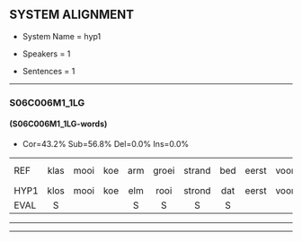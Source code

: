 
## SYSTEM ALIGNMENT

- System Name = hyp1

- Speakers = 1

- Sentences = 1

---

### S06C006M1_1LG

#### (S06C006M1_1LG-words)

- Cor=43.2%	Sub=56.8%	Del=0.0%	Ins=0.0%

|  |  |  |  |  |  |  |  |  |  |  |  |  |  |  |  |  |  |  |  |  |  |  |  |  |  |  |  |  |  |  |  |  |  |  |  |  |  |  |  |  |  |  |  |  |
|:--- |:---:|:---:|:---:|:---:|:---:|:---:|:---:|:---:|:---:|:---:|:---:|:---:|:---:|:---:|:---:|:---:|:---:|:---:|:---:|:---:|:---:|:---:|:---:|:---:|:---:|:---:|:---:|:---:|:---:|:---:|:---:|:---:|:---:|:---:|:---:|:---:|:---:|:---:|:---:|:---:|:---:|:---:|:---:|:---:|
| REF | klas | mooi | koe | arm | groei | strand | bed | eerst | voor | draai | sjaal | herfst | duur | straat | leeuw | * | * | * | clown | hoek | krant | hout | vriend | gauw | chips | groen | feest | reis*(grijs) | jas | huis | paard | vijf | muts | nieuw | kind | bang | oog | zacht | schoen | plas | neus | knoop | *(plak) | plank |
| HYP1 | klos | mooi | koe | elm | rooi | strond | dat | eerst | voor | dri | schal | herst | duur | stt | leew | klo | klo | n | klon | hook | krant | helt | vriend | gel | chips | groen | feest | greis | jas | hu | paart | ff | mut | nieuw | kind | pan | oog | zacht | schoen | plas | nuis | knoop | pa | plank |
| EVAL | S |  |  | S | S | S | S |  |  | S | S | S |  | S | S | S | S | S | S | S |  | S |  | S |  |  |  | S |  | S | S | S | S |  |  | S |  |  |  |  | S |  | S |  |
---

---

